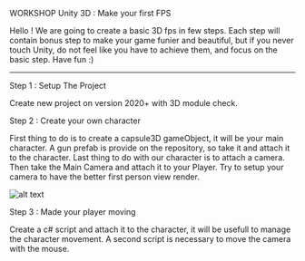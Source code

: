 WORKSHOP Unity 3D : Make your first FPS

Hello ! 
We are going to create a basic 3D fps in few steps. 
Each step will contain bonus step to make your game funier and beautiful, but if you never touch Unity, do not feel like
you have to achieve them, and focus on the basic step.
Have fun :)

___________________________________

Step 1 : Setup The Project

Create new project on version 2020+ with 3D module check.

Step 2 : Create your own character

First thing to do is to create a capsule3D gameObject, it will be your main character.
A gun prefab is provide on the repository, so take it and attach it to the character.
Last thing to do with our character is to attach a camera. Then take the Main Camera and attach it to your Player.
Try to setup your camera to have the better first person view render. 

![alt text](https://github.com/tomasit/Workshop_Unity3D/RdmeImg/simpleCharacter.png?raw=true) 


Step 3 : Made your player moving

Create a c# script and attach it to the character, it will be usefull to manage the character movement.
A second script is necessary to move the camera with the mouse.
